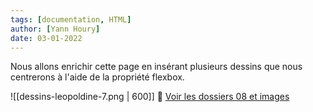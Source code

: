 ```yaml
---
tags: [documentation, HTML]
author: [Yann Houry]
date: 03-01-2022
---
```


Nous allons enrichir cette page en insérant plusieurs dessins que nous centrerons à l'aide de la propriété flexbox.

![[dessins-leopoldine-7.png | 600]]
📁 [Voir les dossiers 08 et images](https://app.box.com/s/wzc7zdwnhmrypn66z5pct2e7uc57aijk)
